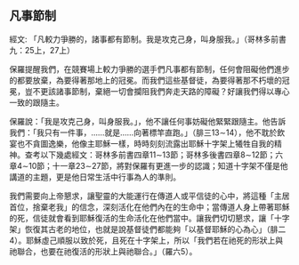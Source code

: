 ## 凡事節制 ##

經文: 「凡較力爭勝的，諸事都有節制。我是攻克己身，叫身服我。」（哥林多前書九：25上，27上）



保羅提醒我們，在競賽場上較力爭勝的選手們凡事都有節制，任何會阻礙他們進步的都要放棄，為要得著那地上的冠冕。而我們這些基督徒，為要得著那不朽壞的冠冕，豈不更該諸事節制，棄絕一切會攔阻我們奔走天路的障礙？好讓我們得以專心一致的跟隨主。

保羅說：「我是攻克己身，叫身服我。」，他不讓任何事妨礙他緊緊跟隨主。他告訴我們：「我只有一件事，……就是……向著標竿直跑。」（腓三13∼14），他不耽於飲宴也不貪圖逸樂，他像主耶穌一樣，時時刻刻流露出耶穌十字架上犧牲自我的精神。查考以下幾處經文：哥林多前書四章11∼13節；哥林多後書四章8∼12節；六章4∼10節；十一章23∼27節，將對保羅有更進一步的認識；知道十字架不僅是他講道的主題，更是他日常生活中行事為人的準則。

我們需要向上帝懇求，讓聖靈的大能運行在傳道人或平信徒的心中，將這種「主居首位，捨棄老我」的信念，深刻活化在他們內在的生命中；當傳道人身上帶著耶穌的死，信徒就會看到耶穌復活的生命活化在他們當中。讓我們切切懇求，讓「十字架」恢復其古老的地位，也就是說基督徒們都能夠「以基督耶穌的心為心」（腓二4）。耶穌虛己順服以致於死，且死在十字架上，所以「我們若在祂死的形狀上與祂聯合，也要在祂復活的形狀上與祂聯合。」（羅六5）。